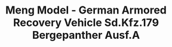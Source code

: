 ---
layout: product
title: "Meng Model - German Armored Recovery Vehicle Sd.Kfz.179 Bergepanther Ausf.A"
price: "5000" 
desc: "N/A"
img_path: "/assets/img/MM-0N/A-015.jpg"
brand: "N/A"
available: false
special_offer: false
new: false
soon: false
cat: "010000"
subcat: "011000"
subsubcat: "0N/A"
sifra: "MM-SS-015"
popular: false
---